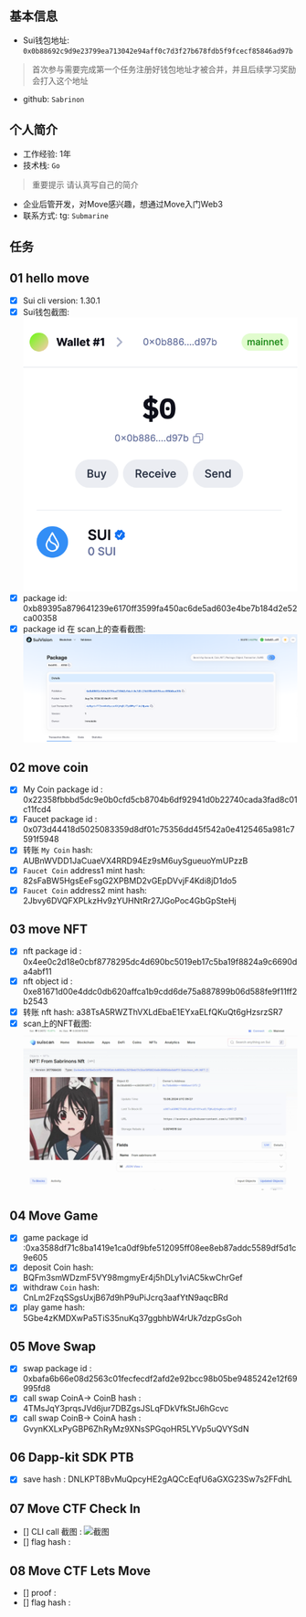 ## 基本信息
- Sui钱包地址: `0x0b88692c9d9e23799ea713042e94aff0c7d3f27b678fdb5f9fcecf85846ad97b`
> 首次参与需要完成第一个任务注册好钱包地址才被合并，并且后续学习奖励会打入这个地址
- github: `Sabrinon`

## 个人简介
- 工作经验: 1年
- 技术栈: `Go`
> 重要提示 请认真写自己的简介
- 企业后管开发，对Move感兴趣，想通过Move入门Web3
- 联系方式: tg: `Submarine` 

## 任务

##   01 hello move  
- [x] Sui cli version: 1.30.1
- [x] Sui钱包截图: ![Sui钱包截图](./notes/wallet.png)
- [x] package id: 0xb89395a879641239e6170ff3599fa450ac6de5ad603e4be7b184d2e52ca00358
- [x] package id 在 scan上的查看截图:![Scan截图](./notes/package-scan.png)

##   02 move coin
- [x] My Coin package id : 0x22358fbbbd5dc9e0b0cfd5cb8704b6df92941d0b22740cada3fad8c01c11fcd4
- [x] Faucet package id :  0x073d44418d5025083359d8df01c75356dd45f542a0e4125465a981c7591f5948
- [x] 转账 `My Coin` hash: AUBnWVDD1JaCuaeVX4RRD94Ez9sM6uySgueuoYmUPzzB
- [x] `Faucet Coin` address1 mint hash: 82sFaBW5HgsEeFsgG2XPBMD2vGEpDVvjF4Kdi8jD1do5
- [x] `Faucet Coin` address2 mint hash: 2Jbvy6DVQFXPLkzHv9zYUHNtRr27JGoPoc4GbGpSteHj

##   03 move NFT
- [x] nft package id : 0x4ee0c2d18e0cbf8778295dc4d690bc5019eb17c5ba19f8824a9c6690da4abf11
- [x] nft object id :  0xe81671d00e4ddc0db620affca1b9cdd6de75a887899b06d588fe9f11ff2b2543
- [x] 转账 nft  hash: a38TsA5RWZThVXLdEbaE1EYxaELfQKuQt6gHzsrzSR7
- [x] scan上的NFT截图:![Scan截图](./notes/nft-scan.png)

##   04 Move Game
- [x] game package id :0xa3588df71c8ba1419e1ca0df9bfe512095ff08ee8eb87addc5589df5d1c9e605
- [x] deposit Coin hash: BQFm3smWDzmF5VY98mgmyEr4j5hDLy1viAC5kwChrGef
- [x] withdraw `Coin` hash: CnLm2FzqSSgsUxjB67d9hP9uPiJcrq3aafYtN9aqcBRd
- [x] play game hash: 5Gbe4zKMDXwPa5TiS35nuKq37ggbhbW4rUk7dzpGsGoh

##   05 Move Swap
- [x] swap package id :  0xbafa6b66e08d2563c01fecfecdf2afd2e92bcc98b05be9485242e12f69995fd8
- [x] call swap CoinA-> CoinB  hash : 4TMsJqY3prqsJVd6jur7DBZgsJSLqFDkVfkStJ6hGcvc
- [x] call swap CoinB-> CoinA  hash : GvynKXLxPyGBP6ZhRyMz9XNsSPGqoHR5LYVp5uQVYSdN

##   06 Dapp-kit SDK PTB
- [x] save hash : DNLKPT8BvMuQpcyHE2gAQCcEqfU6aGXG23Sw7s2FFdhL

##   07 Move CTF Check In
- [] CLI call 截图 : ![截图](./images/你的图片地址)
- [] flag hash :

##   08 Move CTF Lets Move
- [] proof : 
- [] flag hash :
